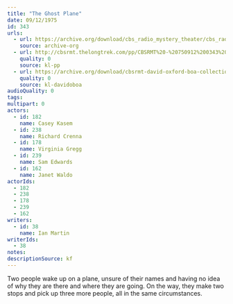 ```yaml
---
title: "The Ghost Plane"
date: 09/12/1975
id: 343
urls: 
  - url: https://archive.org/download/cbs_radio_mystery_theater/cbs_radio_mystery_theater-0301-0350.zip/cbs_radio_mystery_theater-0301-0350%2Fcbsrmt_0343_the_ghost_plane.mp3
    source: archive-org
  - url: http://cbsrmt.thelongtrek.com/pp/CBSRMT%20-%20750912%200343%20The%20Ghost%20Plane_pp.mp3
    quality: 0
    source: kl-pp
  - url: https://archive.org/download/cbsrmt-david-oxford-boa-collection/CBSRMT-750912-0343-The-Ghost-Plane-(128-44)_KIXI-{BoA}.mp3
    quality: 0
    source: kl-davidoboa
audioQuality: 0
tags: 
multipart: 0
actors:  
  - id: 182
    name: Casey Kasem  
  - id: 238
    name: Richard Crenna  
  - id: 178
    name: Virginia Gregg  
  - id: 239
    name: Sam Edwards  
  - id: 162
    name: Janet Waldo
actorIds:  
  - 182  
  - 238  
  - 178  
  - 239  
  - 162
writers:  
  - id: 38
    name: Ian Martin
writerIds:  
  - 38
notes: 
descriptionSource: kf
---
```

Two people wake up on a plane, unsure of their names and having no idea of why they are there and where they are going. On the way, they make two stops and pick up three more people, all in the same circumstances.